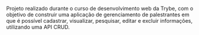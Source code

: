<!-- Talker Manager-->
Projeto realizado durante o curso de desenvolvimento web da Trybe, com o  objetivo de construir uma aplicação de gerenciamento de palestrantes em que é possível cadastrar, visualizar, pesquisar, editar e excluir informações, utilizando uma API CRUD.
